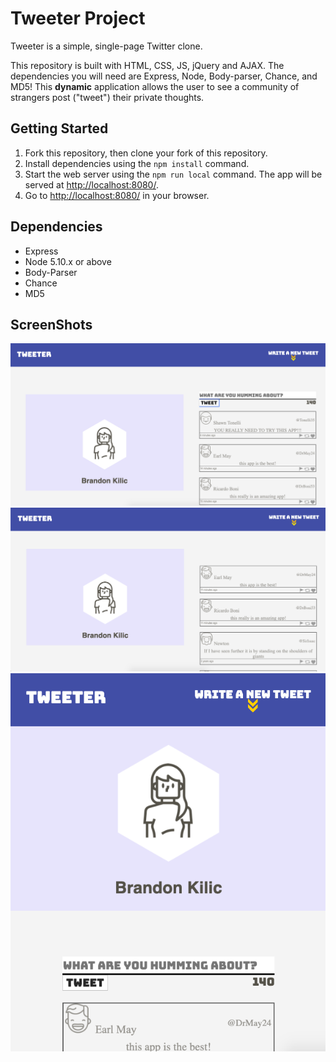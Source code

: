 # Tweeter Project

Tweeter is a simple, single-page Twitter clone.

This repository is built with HTML, CSS, JS, jQuery and AJAX. The dependencies you will need are Express, Node, Body-parser, Chance, and MD5! This **dynamic** application allows the user to see a community of strangers post ("tweet") their private thoughts.

## Getting Started

1. Fork this repository, then clone your fork of this repository.
2. Install dependencies using the `npm install` command.
3. Start the web server using the `npm run local` command. The app will be served at <http://localhost:8080/>.
4. Go to <http://localhost:8080/> in your browser.

## Dependencies

- Express
- Node 5.10.x or above
- Body-Parser
- Chance
- MD5

## ScreenShots

!["Tweeter front page"](https://github.com/brainden/tweeter/blob/master/docs/tweeter.png?raw=true)
!["Tweeter profile display"](https://github.com/brainden/tweeter/blob/master/docs/tweet-box.png)
!["Screenshot of tweeter tablet view"](https://github.com/brainden/tweeter/blob/master/docs/table-view.png?raw=true)
